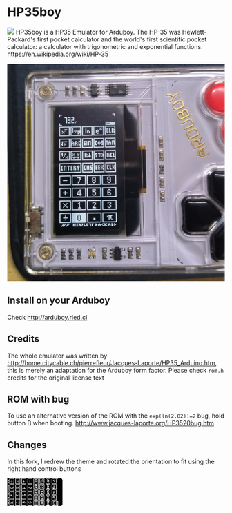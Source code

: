 # HP35boy

<img src="images/hp35_comparison.png" width="256">
HP35boy is a HP35 Emulator for Arduboy. The HP-35 was Hewlett-Packard's first pocket calculator and the world's first scientific pocket calculator: a calculator with trigonometric and exponential functions. https://en.wikipedia.org/wiki/HP-35

![](images/screen.jpg)

## Install on your Arduboy
Check http://arduboy.ried.cl 

## Credits

The whole emulator was written by http://home.citycable.ch/pierrefleur/Jacques-Laporte/HP35_Arduino.htm, this is merely an adaptation for the Arduboy form factor. Please check `rom.h` credits for the original license text

## ROM with bug

To use an alternative version of the ROM with the `exp(ln(2.02))=2` bug, hold button B when booting. http://www.jacques-laporte.org/HP3520bug.htm



## Changes

In this fork, I redrew the theme and rotated the orientation to fit using the right hand control buttons

![](images/hp35_new.png)
